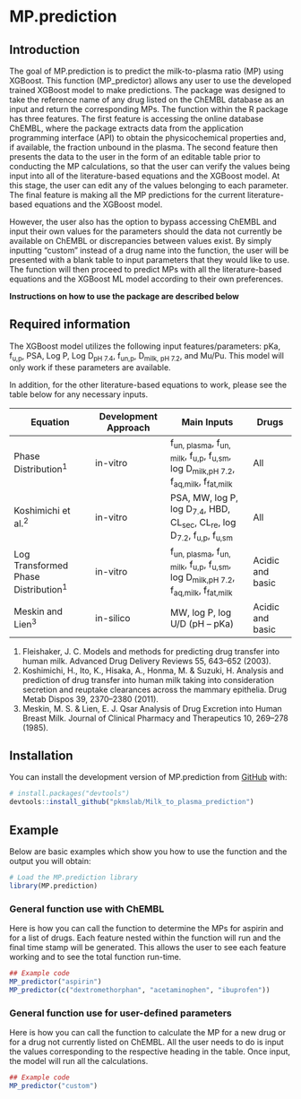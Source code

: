 
<!-- README.md is generated from README.Rmd. Please edit that file -->

# MP.prediction

<!-- badges: start -->
<!-- badges: end -->

## Introduction

The goal of MP.prediction is to predict the milk-to-plasma ratio (MP)
using XGBoost. This function (MP_predictor) allows any user to use the
developed trained XGBoost model to make predictions. The package was
designed to take the reference name of any drug listed on the ChEMBL
database as an input and return the corresponding MPs. The function
within the R package has three features. The first feature is accessing
the online database ChEMBL, where the package extracts data from the
application programming interface (API) to obtain the physicochemical
properties and, if available, the fraction unbound in the plasma. The
second feature then presents the data to the user in the form of an
editable table prior to conducting the MP calculations, so that the user
can verify the values being input into all of the literature-based
equations and the XGBoost model. At this stage, the user can edit any of
the values belonging to each parameter. The final feature is making all
the MP predictions for the current literature-based equations and the
XGBoost model.

However, the user also has the option to bypass accessing ChEMBL and
input their own values for the parameters should the data not currently
be available on ChEMBL or discrepancies between values exist. By simply
inputting “custom” instead of a drug name into the function, the user
will be presented with a blank table to input parameters that they would
like to use. The function will then proceed to predict MPs with all the
literature-based equations and the XGBoost ML model according to their
own preferences.

**Instructions on how to use the package are described below**

## Required information

The XGBoost model utilizes the following input features/parameters: pKa,
f<sub>u,p</sub>, PSA, Log P, Log D<sub>pH 7.4</sub>, f<sub>un,p</sub>,
D<sub>milk, pH 7.2</sub>, and Mu/Pu. This model will only work if these
parameters are available.

In addition, for the other literature-based equations to work, please
see the table below for any necessary inputs.

| **Equation**                                   | **Development Approach** | **Main Inputs**                                                                                                                                         | **Drugs**        |
|------------------------------------------------|--------------------------|---------------------------------------------------------------------------------------------------------------------------------------------------------|------------------|
| Phase Distribution<sup>1</sup>                 | in-vitro                 | f<sub>un, plasma</sub>, f<sub>un, milk</sub>, f<sub>u,p</sub>, f<sub>u,sm</sub>, log D<sub>milk,pH 7.2</sub>, f<sub>aq,milk</sub>, f<sub>fat,milk</sub> | All              |
| Koshimichi et al.<sup>2</sup>                  | in-vitro                 | PSA, MW, log P, log D<sub>7.4</sub>, HBD, CL<sub>sec</sub>, CL<sub>re</sub>, log D<sub>7.2</sub>, f<sub>u,p</sub>, f<sub>u,sm</sub>                     | All              |
| Log Transformed Phase Distribution<sup>1</sup> | in-vitro                 | f<sub>un, plasma</sub>, f<sub>un, milk</sub>, f<sub>u,p</sub>, f<sub>u,sm</sub>, log D<sub>milk,pH 7.2</sub>, f<sub>aq,milk</sub>, f<sub>fat,milk</sub> | Acidic and basic |
| Meskin and Lien<sup>3</sup>                    | in-silico                | MW, log P, log U/D (pH – pKa)                                                                                                                           | Acidic and basic |

1.  Fleishaker, J. C. Models and methods for predicting drug transfer
    into human milk. Advanced Drug Delivery Reviews 55, 643–652 (2003).
2.  Koshimichi, H., Ito, K., Hisaka, A., Honma, M. & Suzuki, H. Analysis
    and prediction of drug transfer into human milk taking into
    consideration secretion and reuptake clearances across the mammary
    epithelia. Drug Metab Dispos 39, 2370–2380 (2011).
3.  Meskin, M. S. & Lien, E. J. Qsar Analysis of Drug Excretion into
    Human Breast Milk. Journal of Clinical Pharmacy and Therapeutics 10,
    269–278 (1985).

## Installation

You can install the development version of MP.prediction from
[GitHub](https://github.com/) with:

``` r
# install.packages("devtools")
devtools::install_github("pkmslab/Milk_to_plasma_prediction")
```

## Example

Below are basic examples which show you how to use the function and the
output you will obtain:

``` r
# Load the MP.prediction library
library(MP.prediction)
```

### General function use with ChEMBL

Here is how you can call the function to determine the MPs for aspirin
and for a list of drugs. Each feature nested within the function will
run and the final time stamp will be generated. This allows the user to
see each feature working and to see the total function run-time.

``` r
## Example code
MP_predictor("aspirin")
MP_predictor(c("dextromethorphan", "acetaminophen", "ibuprofen"))
```

### General function use for user-defined parameters

Here is how you can call the function to calculate the MP for a new drug
or for a drug not currently listed on ChEMBL. All the user needs to do
is input the values corresponding to the respective heading in the
table. Once input, the model will run all the calculations.

``` r
## Example code
MP_predictor("custom")
```
